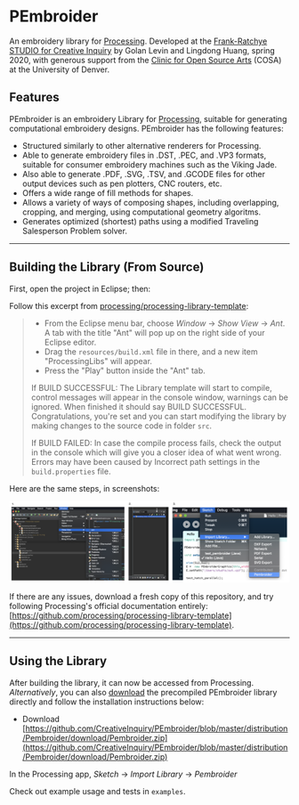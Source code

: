 # PEmbroider

An embroidery library for [Processing](http://processing.org). Developed at the [Frank-Ratchye STUDIO for Creative Inquiry](http://studioforcreativeinquiry.org) by Golan Levin and Lingdong Huang, spring 2020, with generous support from the [Clinic for Open Source Arts](https://www.du.edu/ahss/opensourcearts/) (COSA) at the University of Denver. 


## Features

PEmbroider is an embroidery Library for [Processing](http://processing.org), suitable for generating computational embroidery designs. PEmbroider has the following features:

* Structured similarly to other alternative renderers for Processing.
* Able to generate embroidery files in .DST, .PEC, and .VP3 formats, suitable for consumer embroidery machines such as the Viking Jade. 
* Also able to generate .PDF, .SVG, .TSV, and .GCODE files for other output devices such as pen plotters, CNC routers, etc.
* Offers a wide range of fill methods for shapes. 
* Allows a variety of ways of composing shapes, including overlapping, cropping, and merging, using computational geometry algoritms.
* Generates optimized (shortest) paths using a modified Traveling Salesperson Problem solver. 

---

## Building the Library (From Source)

First, open the project in Eclipse; then:

Follow this excerpt from [processing/processing-library-template](https://github.com/processing/processing-library-template):
 
> * From the Eclipse menu bar, choose *Window* → *Show View* → *Ant*. A tab with the title "Ant" will pop up on the right side of your Eclipse editor.
> * Drag the `resources/build.xml` file in there, and a new item "ProcessingLibs" will appear.
> * Press the "Play" button inside the "Ant" tab.
> 
> If BUILD SUCCESSFUL: The Library template will start to compile, control messages will appear in the console window, warnings can be ignored. When finished it should say BUILD SUCCESSFUL. Congratulations, you're set and you can start modifying the library by making changes to the source code in folder `src`.
> 
> If BUILD FAILED:  In case the compile process fails, check the output in the console which will give you a closer idea of what went wrong. Errors may have been caused by Incorrect path settings in the `build.properties` file.

Here are the same steps, in screenshots:

![Compilation steps in Eclipse](images/eclipse_steps.png)

If there are any issues, download a fresh copy of this repository, and try following Processing's official documentation entirely: [https://github.com/processing/processing-library-template](https://github.com/processing/processing-library-template).


---

## Using the Library

After building the library, it can now be accessed from Processing. *Alternatively*, you can also [download](https://github.com/CreativeInquiry/PEmbroider/blob/master/distribution/Pembroider/download/Pembroider.zip) the precompiled PEmbroider library directly and follow the installation instructions below: 

* Download [https://github.com/CreativeInquiry/PEmbroider/blob/master/distribution/Pembroider/download/Pembroider.zip](https://github.com/CreativeInquiry/PEmbroider/blob/master/distribution/Pembroider/download/Pembroider.zip)


In the Processing app, *Sketch* → *Import Library* → *Pembroider*

Check out example usage and tests in `examples`.
